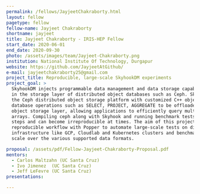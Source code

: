 ```yaml
---
permalink: /fellows/JayjeetChakraborty.html
layout: fellow
pagetype: fellow
fellow-name: Jayjeet Chakraborty
shortname: jayjeet
title: Jayjeet Chakraborty - IRIS-HEP Fellow
start_date: 2020-06-01
end_date: 2020-09-30
photo: /assets/images/team/Jayjeet-Chakraborty.png
institution: National Institute Of Technology, Durgapur
website: https://github.com/JayjeetAtGithub/
e-mail: jayjeetchakraborty25@gmail.com
project_title: Reproducible, large-scale SkyhookDM experiments
project_goal: >
  SkyhookDM injects programmable data management and data storage capabilities directly
  in the storage layer of distributed object databases such as Ceph. SkyhookDM utilizes and extends
  the Ceph distributed object storage platform with customized C++ object classes that enable
  database operations such as SELECT, PROJECT, AGGREGATE to be offloaded directly into the
  object storage layer, allowing applications to efficiently query multi-dimensional
  arrays. Compiling ceph along with Skyhook and running benchmark tests consists of a number of
  steps and can become irreproducible at times. The aim of this project is to implement a
  reproducible workflow with Popper to automate large-scale tests on different cloud
  infrastructure like GCP, Cloudlab and Kubernetes clusters and benchmark SkyhookDM at the 10's of terabyte
  scale over the various supported data formats.

proposal: /assets/pdf/Fellow-Jayjeet-Chakraborty-Proposal.pdf
mentors:
  - Carlos Maltzahn (UC Santa Cruz)
  - Ivo Jimenez  (UC Santa Cruz)
  - Jeff LeFevre (UC Santa Cruz)
presentations:

---
```

